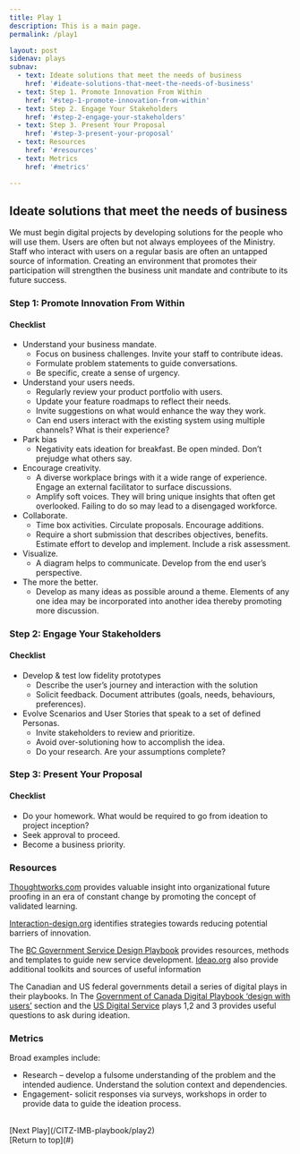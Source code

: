 ```yaml
---
title: Play 1
description: This is a main page.
permalink: /play1

layout: post
sidenav: plays
subnav: 
  - text: Ideate solutions that meet the needs of business
    href: '#ideate-solutions-that-meet-the-needs-of-business'
  - text: Step 1. Promote Innovation From Within
    href: '#step-1-promote-innovation-from-within'
  - text: Step 2. Engage Your Stakeholders
    href: '#step-2-engage-your-stakeholders'
  - text: Step 3. Present Your Proposal
    href: '#step-3-present-your-proposal'
  - text: Resources
    href: '#resources'
  - text: Metrics
    href: '#metrics'

---
```

## Ideate solutions that meet the needs of business
We must begin digital projects by developing solutions for the people who will use them. Users are often but not always employees of the Ministry.  Staff who interact with users on a regular basis are often an untapped source of information. Creating an environment that promotes their participation will strengthen the business unit mandate and contribute to its future success.

### Step 1: Promote Innovation From Within
#### Checklist
- Understand your business mandate. 
    - Focus on business challenges. Invite your staff to contribute ideas.
    - Formulate problem statements to guide conversations.
    - Be specific, create a sense of urgency.
- Understand your users needs.
    - Regularly review your product portfolio with users. 
    - Update your feature roadmaps to reflect their needs.
    - Invite suggestions on what would enhance the way they work.
    - Can end users interact with the existing system using multiple channels? What is their experience?
- Park bias
    - Negativity eats ideation for breakfast.   Be open minded. Don’t prejudge what others say.
- Encourage creativity.
    - A diverse workplace brings with it a wide range of experience. Engage an external facilitator to surface discussions.
    - Amplify soft voices. They will bring unique insights that often get overlooked. Failing to do so may lead to a disengaged workforce.
- Collaborate.
    - Time box activities. Circulate proposals. Encourage additions.
    - Require a short submission that describes objectives, benefits. Estimate effort to develop and implement. Include a risk assessment.
- Visualize.
    - A diagram helps to communicate. Develop from the end user’s perspective.
- The more the better.
    - Develop as many ideas as possible around a theme.  Elements of any one idea may be incorporated into another idea thereby promoting more discussion.

### Step 2: Engage Your Stakeholders
#### Checklist
- Develop & test low fidelity prototypes
    - Describe the user’s journey and interaction with the solution
    - Solicit feedback.  Document attributes (goals, needs, behaviours, preferences).  
- Evolve Scenarios and User Stories that speak to a set of defined Personas.
    - Invite stakeholders to review and prioritize. 
    - Avoid over-solutioning how to accomplish the idea.
    - Do your research. Are your assumptions complete?

### Step 3: Present Your Proposal
#### Checklist
- Do your homework. What would be required to go from ideation to project inception?
- Seek approval to proceed.
- Become a business priority.

### Resources
[Thoughtworks.com](https://www.thoughtworks.com/insights/blog/future-proof-your-business-through-enterprise-innovation) provides valuable insight into organizational future proofing in an era of constant change by promoting the concept of validated learning.

[Interaction-design.org](https://www.interaction-design.org/literature/article/14-barriers-to-ideation-and-how-to-overcome-them) identifies strategies towards reducing potential barriers of innovation.

The [BC Government Service Design Playbook](https://www2.gov.bc.ca/gov/content/governments/services-for-government/service-experience-digital-delivery/service-design/service-design-in-the-bc-public-service) provides resources, methods and templates to guide new service development. [Ideao.org](https://www.designkit.org/methods) also provide additional toolkits and sources of useful information 

The Canadian and US federal governments detail a series of digital plays in their playbooks. In The [Government of Canada Digital Playbook ‘design with users’](https://canada-ca.github.io/digital-playbook-guide-numerique/en/1-design-with-users.html) section and the [US Digital Service](https://playbook.cio.gov/) plays 1,2 and 3 provides useful questions to ask during ideation.

### Metrics
Broad examples include:
- Research – develop a fulsome understanding of the problem and the intended audience. Understand the solution context and dependencies.
- Engagement- solicit responses via surveys, workshops in order to provide data to guide the ideation process.

<br/>
[Next Play](/CITZ-IMB-playbook/play2) 
<br/>
[Return to top](#)

